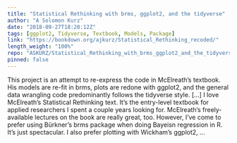 ```yaml
---
title: "Statistical Rethinking with brms, ggplot2, and the tidyverse"
author: "A Solomon Kurz"
date: "2018-09-27T18:20:12Z"
tags: [ggplot2, Tidyverse, Textbook, Models, Package]
link: "https://bookdown.org/ajkurz/Statistical_Rethinking_recoded/"
length_weight: "100%"
repo: "ASKURZ/Statistical_Rethinking_with_brms_ggplot2_and_the_tidyverse"
pinned: false
---
```


This project is an attempt to re-express the code in McElreath’s textbook. His models are re-fit in brms, plots are redone with ggplot2, and the general data wrangling code predominantly follows the tidyverse style. [...] I love McElreath’s Statistical Rethinking text. It’s the entry-level textbook for applied researchers I spent a couple years looking for. McElreath’s freely-available lectures on the book are really great, too. However, I’ve come to prefer using Bürkner’s brms package when doing Bayeisn regression in R. It’s just spectacular. I also prefer plotting with Wickham’s ggplot2, ...
